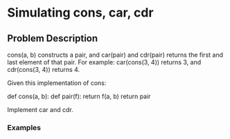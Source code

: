 # Simulating cons, car, cdr

## Problem Description

cons(a, b) constructs a pair, and car(pair) and cdr(pair) returns the first and last element of that pair.
For example: 
car(cons(3, 4)) returns 3,
and cdr(cons(3, 4)) returns 4.

Given this implementation of cons:

def cons(a, b):
    def pair(f):
        return f(a, b)
    return pair

Implement car and cdr.


### Examples


